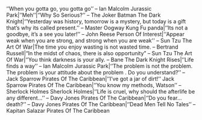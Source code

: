 ‘’When you gotta go, you gotta go’’ – Ian Malcolm Jurassic Park|’’Meh’’|‘’Why So Serious?’’ – The Joker  Batman The Dark Knight|‘’Yesterday was history, tomorrow is a mystery, but today is a gift that’s why its called present.’’ – Master Oogway Kung Fu panda|‘’Its not a goodbye, it’s a see you later!’’ – John Reese Person Of Interest|''Appear weak when you are strong, and strong when you are weak'' – Sun Tzu The Art Of War|The time you enjoy wasting is not wasted time. – Bertrand Russell|“In the midst of chaos, there is also opportunity” – Sun Tzu The Art Of War|‘’You think darkness is your ally. – Bane The Dark Knight Rises|‘’Life finds a way’’ – Ian Malcolm Jurassic Park|‘’The problem is not the problem. The problem is your attitude about the problem . Do you understand?’’ – Jack Sparrow Pirates Of The Caribbean|‘’I’ve got a jar of dirt!’’ Jack Sparrow Pirates Of The Caribbean|‘’You know my methods, Watson’’ – Sherlock Holmes Sherlock Holmes|‘’Life is cruel, why should the afterlife be any different…’’ – Davy Jones Pirates Of The Caribbean|‘’Do you fear… death?’’ – Davy Jones Pirates Of The Caribbean|‘’Dead Men Tell No Tales’’ – Kapitan Salazar Pirates Of The Caribbean
